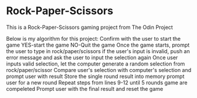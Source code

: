 # Rock-Paper-Scissors
This is a Rock-Paper-Scissors gaming project from The Odin Project

Below is my algorithm for this project:
Confirm with the user to start the game
    YES-start the game
    NO-Quit the game
Once the game starts, prompt the user to type in rock/paper/scissors
    if the user's input is invalid, push an error message and ask the user to input the selection again
    Once user inputs valid selection, let the computer generate a random selection from rock/paper/scissor
    Compare user's selection with computer's selection and prompt user with result 
    Store the single round result into memory prompt user for a new round
Repeat steps from lines 9-12 until 5 rounds game are compeleted
Prompt user with the final result and reset the game